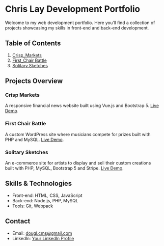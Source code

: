 # Chris Lay Development Portfolio

Welcome to my web development portfolio. Here you’ll find a collection of projects showcasing my skills in front-end and back-end development.

## Table of Contents
1. [Crisp_Markets](./crisp-markets/README.md)
2. [First_Chair Battle](./first-chair-battle/README.md)
5. [Solitary Sketches](./solitary-sketches/README.md)

## Projects Overview
### Crisp Markets
A responsive financial news website built using Vue.js and Bootstrap 5. [Live Demo](https://www.crisp.markets).

### First Chair Battle
A custom WordPress site where musicians compete for prizes built with PHP and MySQL. [Live Demo](https://www.firstchairbattle.com).

### Solitary Sketches
An e-commerce site for artists to display and sell their custom creations built with PHP, MySQL, Bootstrap 5 and Stripe. [Live Demo](https://www.solitarysketches.com).

## Skills & Technologies
- Front-end: HTML, CSS, JavaScript
- Back-end: Node.js, PHP, MySQL
- Tools: Git, Webpack

## Contact
- Email: dougl.cms@gmail.com
- LinkedIn: [Your LinkedIn Profile](https://www.linkedin.com/in/chris-lay-05589b2a8?utm_source=share&utm_campaign=share_via&utm_content=profile&utm_medium=android_app)
